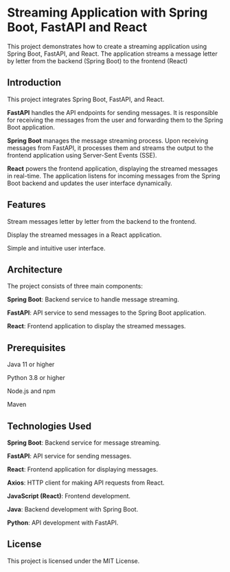 # Streaming Application with Spring Boot, FastAPI and React

This project demonstrates how to create a streaming application using Spring Boot, FastAPI, and React. The application streams a message letter by letter from the backend (Spring Boot) to the frontend (React)


## Introduction

This project integrates Spring Boot, FastAPI, and React.

**FastAPI** handles the API endpoints for sending messages. It is responsible for receiving the messages from the user and forwarding them to the Spring Boot application.

**Spring Boot** manages the message streaming process. Upon receiving messages from FastAPI, it processes them and streams the output to the frontend application using Server-Sent Events (SSE).

**React** powers the frontend application, displaying the streamed messages in real-time. The application listens for incoming messages from the Spring Boot backend and updates the user interface dynamically.


## Features

Stream messages letter by letter from the backend to the frontend.

Display the streamed messages in a React application.

Simple and intuitive user interface.


## Architecture
The project consists of three main components:

**Spring Boot**: Backend service to handle message streaming.

**FastAPI**: API service to send messages to the Spring Boot application.

**React**: Frontend application to display the streamed messages.


## Prerequisites

Java 11 or higher

Python 3.8 or higher

Node.js and npm

Maven


## Technologies Used

**Spring Boot**: Backend service for message streaming.

**FastAPI**: API service for sending messages.

**React**: Frontend application for displaying messages.

**Axios**: HTTP client for making API requests from React.

**JavaScript (React)**: Frontend development.

**Java**: Backend development with Spring Boot.

**Python**: API development with FastAPI.


## License

This project is licensed under the MIT License.
